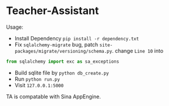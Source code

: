 Teacher-Assistant
=================
Usage:
- Install Dependency `pip install -r dependency.txt`
- Fix `sqlalchemy-migrate` bug, patch `site-packages/migrate/versioning/schema.py`. change `Line 10` into 
```python
from sqlalchemy import exc as sa_exceptions
```
- Build sqlite file by `python db_create.py`
- Run `python run.py`
- Visit `127.0.0.1:5000`

TA is compatable with Sina AppEngine.
